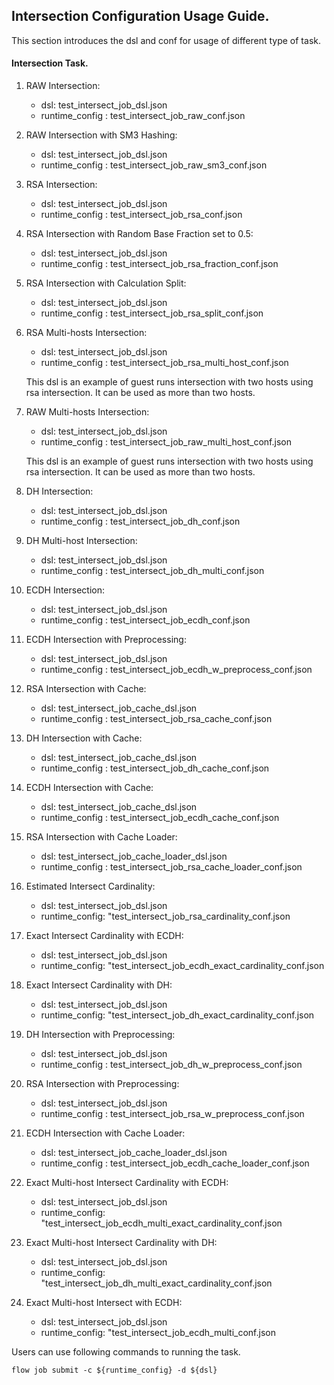 ## Intersection Configuration Usage Guide.

This section introduces the dsl and conf for usage of different type of task.

#### Intersection Task.

1. RAW Intersection:  
    - dsl: test_intersect_job_dsl.json  
    - runtime_config : test_intersect_job_raw_conf.json

2. RAW Intersection with SM3 Hashing:  
    - dsl: test_intersect_job_dsl.json  
    - runtime_config : test_intersect_job_raw_sm3_conf.json

3. RSA Intersection:  
    - dsl: test_intersect_job_dsl.json  
    - runtime_config : test_intersect_job_rsa_conf.json

4. RSA Intersection with Random Base Fraction set to 0.5:
    - dsl: test_intersect_job_dsl.json  
    - runtime_config : test_intersect_job_rsa_fraction_conf.json

5. RSA Intersection with Calculation Split:
    - dsl: test_intersect_job_dsl.json  
    - runtime_config : test_intersect_job_rsa_split_conf.json

6. RSA Multi-hosts Intersection:  
    - dsl: test_intersect_job_dsl.json  
    - runtime_config : test_intersect_job_rsa_multi_host_conf.json  
    
    This dsl is an example of guest runs intersection with two hosts using rsa intersection. It can be used as more than two hosts.
    
7. RAW Multi-hosts Intersection:  
    - dsl: test_intersect_job_dsl.json  
    - runtime_config : test_intersect_job_raw_multi_host_conf.json  
    
    This dsl is an example of guest runs intersection with two hosts using rsa intersection. It can be used as more than two hosts.

8. DH Intersection:  
    - dsl: test_intersect_job_dsl.json  
    - runtime_config : test_intersect_job_dh_conf.json
  
9. DH Multi-host Intersection:  
    - dsl: test_intersect_job_dsl.json  
    - runtime_config : test_intersect_job_dh_multi_conf.json
    
10. ECDH Intersection:  
    - dsl: test_intersect_job_dsl.json  
    - runtime_config : test_intersect_job_ecdh_conf.json

11. ECDH Intersection with Preprocessing:  
    - dsl: test_intersect_job_dsl.json  
    - runtime_config : test_intersect_job_ecdh_w_preprocess_conf.json
  
12. RSA Intersection with Cache:  
    - dsl: test_intersect_job_cache_dsl.json  
    - runtime_config : test_intersect_job_rsa_cache_conf.json
    
13. DH Intersection with Cache:  
    - dsl: test_intersect_job_cache_dsl.json  
    - runtime_config : test_intersect_job_dh_cache_conf.json
   
14. ECDH Intersection with Cache:  
    - dsl: test_intersect_job_cache_dsl.json  
    - runtime_config : test_intersect_job_ecdh_cache_conf.json
  
15. RSA Intersection with Cache Loader:  
    - dsl: test_intersect_job_cache_loader_dsl.json  
    - runtime_config : test_intersect_job_rsa_cache_loader_conf.json
 
16. Estimated Intersect Cardinality:
    - dsl: test_intersect_job_dsl.json
    - runtime_config: "test_intersect_job_rsa_cardinality_conf.json
 
17. Exact Intersect Cardinality with ECDH:
    - dsl: test_intersect_job_dsl.json
    - runtime_config: "test_intersect_job_ecdh_exact_cardinality_conf.json

18. Exact Intersect Cardinality with DH:
    - dsl: test_intersect_job_dsl.json
    - runtime_config: "test_intersect_job_dh_exact_cardinality_conf.json

19. DH Intersection with Preprocessing:  
    - dsl: test_intersect_job_dsl.json  
    - runtime_config : test_intersect_job_dh_w_preprocess_conf.json

20. RSA Intersection with Preprocessing:  
    - dsl: test_intersect_job_dsl.json  
    - runtime_config : test_intersect_job_rsa_w_preprocess_conf.json

21. ECDH Intersection with Cache Loader:  
    - dsl: test_intersect_job_cache_loader_dsl.json  
    - runtime_config : test_intersect_job_ecdh_cache_loader_conf.json
 
22. Exact Multi-host Intersect Cardinality with ECDH:
    - dsl: test_intersect_job_dsl.json
    - runtime_config: "test_intersect_job_ecdh_multi_exact_cardinality_conf.json

23. Exact Multi-host Intersect Cardinality with DH:
    - dsl: test_intersect_job_dsl.json
    - runtime_config: "test_intersect_job_dh_multi_exact_cardinality_conf.json

24. Exact Multi-host Intersect with ECDH:
    - dsl: test_intersect_job_dsl.json
    - runtime_config: "test_intersect_job_ecdh_multi_conf.json


Users can use following commands to running the task.

    flow job submit -c ${runtime_config} -d ${dsl}
